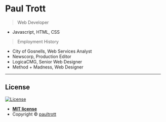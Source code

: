 # Paul Trott

> Web Developer
- Javascript, HTML, CSS

> Employment History
- City of Gosnells, Web Services Analyst
- Newscorp, Production Editor
- LogicaCMG, Senior Web Designer
- Method + Madness, Web Designer

---

## License

[![License](http://img.shields.io/:license-mit-blue.svg?style=flat-square)](http://badges.mit-license.org)

- **[MIT license](http://opensource.org/licenses/mit-license.php)**
- Copyright © <a href="http://paultrott.com" target="_blank">paultrott</a>
